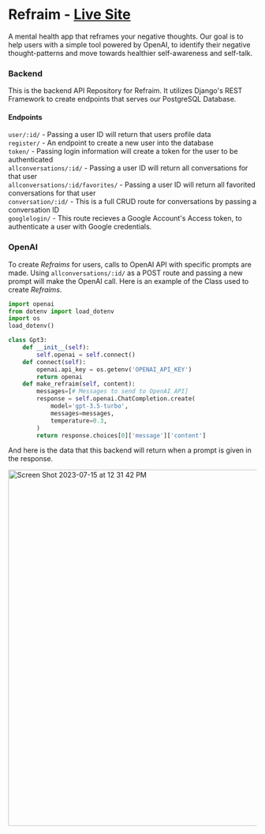 # Refraim - [Live Site](https://refraim.netlify.app/)

A mental health app that reframes your negative thoughts. Our goal is to help users with a simple tool powered by OpenAI, to identify their negative thought-patterns and move towards healthier self-awareness and self-talk.

### Backend
This is the backend API Repository for Refraim. It utilizes Django's REST Framework to create endpoints that serves our PostgreSQL Database. 

#### Endpoints
```user/:id/``` - Passing a user ID will return that users profile data<br />
```register/``` - An endpoint to create a new user into the database<br />
```token/``` - Passing login information will create a token for the user to be authenticated<br />
```allconversations/:id/``` - Passing a user ID will return all conversations for that user<br />
```allconversations/:id/favorites/``` - Passing a user ID will return all favorited conversations for that user<br />
```conversation/:id/``` - This is a full CRUD route for conversations by passing a conversation ID<br />
```googlelogin/``` - This route recieves a Google Account's Access token, to authenticate a user with Google credentials.

### OpenAI

To create _Refraims_ for users, calls to OpenAI API with specific prompts are made. Using ```allconversations/:id/``` as a POST route and passing a new prompt will make the OpenAI call. Here is an example of the Class used to create _Refraims_. 

```Python
import openai
from dotenv import load_dotenv
import os
load_dotenv() 

class Gpt3:
    def __init__(self):
        self.openai = self.connect()
    def connect(self):
        openai.api_key = os.getenv('OPENAI_API_KEY')
        return openai
    def make_refraim(self, content):
        messages=[# Messages to send to OpenAI API]
        response = self.openai.ChatCompletion.create(
            model='gpt-3.5-turbo',
            messages=messages,
            temperature=0.3,
        )
        return response.choices[0]['message']['content']
```
And here is the data that this backend will return when a prompt is given in the response.

<img width="723" alt="Screen Shot 2023-07-15 at 12 31 42 PM" src="https://github.com/rmzimmerman98/refraim-backend/assets/107363999/6dc30f8b-1351-40f4-81bc-e204d9255580">

